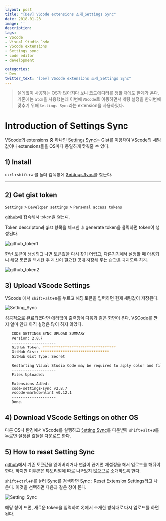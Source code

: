 ```yaml
---
layout: post
title: "[Dev] VScode extensions 소개_Settings Sync"
date: 2018-01-23
image: ''
description:
tags:
- VScode
- Visual Studio Code
- VScode extensions
- Settings sync
- code editor
- development

categories:
- Dev
twitter_text: "[Dev] VScode extensions 소개_Settings Sync"
---
```


> 쓸데없이 사용하는 OS가 많아지다 보니 코드에디터를 정할 때에도 한계가 온다. 기존에는 `atom`을 사용했는데 이번에 `VScode`로 이동하면서 세팅 설정을 한꺼번에 맞추기 위해 `Settings Sync`라는 extension을 사용하였다.

# Introduction of Settings Sync

 VScode의 extensions 중 하나인 [Settings Sync](https://marketplace.visualstudio.com/items?itemName=Shan.code-settings-sync)는 Gist를 이용하여 VScode의 세팅 값이나 extensions들을 OS마다 동일하게 맞춰줄 수 있다.

## 1) Install

 `ctrl`+`shift`+`X` 를 눌러 검색창에 [Settings Sync](https://marketplace.visualstudio.com/items?itemName=Shan.code-settings-sync)를 찾는다.

---

## 2) Get gist token

 `Settings` > `Developer settings` > `Personal access tokens`

 [github](http://github.com)에 접속해서 token을 얻는다.

 Token descripton과 gist 항목을 체크한 후 generate token을 클릭하면 token이 생성된다.

 ![github_token1](https://farm5.staticflickr.com/4615/28079222399_1210f577fc_b.jpg)

 한번 토큰이 생성되고 나면 토큰값을 다시 찾기 어렵고, 다른기기에서 설정할 때 아용되니 해당 토큰을 복사한 후 자신이 필요한 곳에 저장해 두는 습관을 가지도록 하자.

 ![github_token2](https://farm5.staticflickr.com/4667/28079222129_de6af35123_b.jpg)

## 3) Upload VScode Settings

 VScode 에서 `shift`+`alt`+`U`를 누르고 해당 토큰을 입력하면 현재 세팅값이 저장된다.

 ![Setting_Sync](https://farm5.staticflickr.com/4768/28079221969_efc6600e32_b.jpg)

 성공적으로 완료되었다면 에러없이 출력창에 다음과 같은 화면이 뜬다. VSCode를 깐지 얼마 안돼 아직 설정은 많이 하지 않았다.

 ```bash
    CODE SETTINGS SYNC UPLOAD SUMMARY
    Version: 2.8.7
    --------------------
    GitHub Token: *********************************
    GitHub Gist: *******************************
    GitHub Gist Type: Secret

    Restarting Visual Studio Code may be required to apply color and file icon theme.
    --------------------
    Files Uploaded:

    Extensions Added:
    code-settings-sync v2.8.7
    vscode-markdownlint v0.12.1
    --------------------
    Done.
 ```

## 4) Download VScode Settings on other OS

 다른 OS나 환경에서 VScode를 실행하고 [Setting Sync](https://marketplace.visualstudio.com/items?itemName=Shan.code-settings-sync)를 다운받아 `shift`+`alt`+`D`를 누르면 설정된 값들을 다운로드 한다.

## 5) How to reset Setting Sync

 [github](http://www.github.com)에서 기존 토큰값을 잃어버리거나 연결이 끊기면 재설정을 해서 업로드를 해줘야 한다. 하지만 이부분은 튜토리얼에 따로 나와있지 않으므로 소개하도록 한다.

 `shift`+`ctrl`+`P`를 눌러 Sync를 검색하면 Sync : Reset Extension Settings라고 나온다. 이것을 선택하면 다음과 같은 창이 뜬다.

 ![Setting_Sync](https://farm5.staticflickr.com/4768/28079221969_efc6600e32_b.jpg)

 해당 창이 뜨면, 새로운 token을 입력하여 3)에서 소개한 방식대로 다시 업로드를 하면된다.
